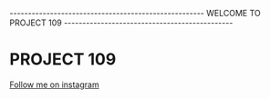----------------------------------------------------- WELCOME TO PROJECT 109 ----------------------------------------------
<h1>PROJECT 109</h1>

<a href="https://www.instagram.com/muslihabdiker/">Follow me on instagram</a>
